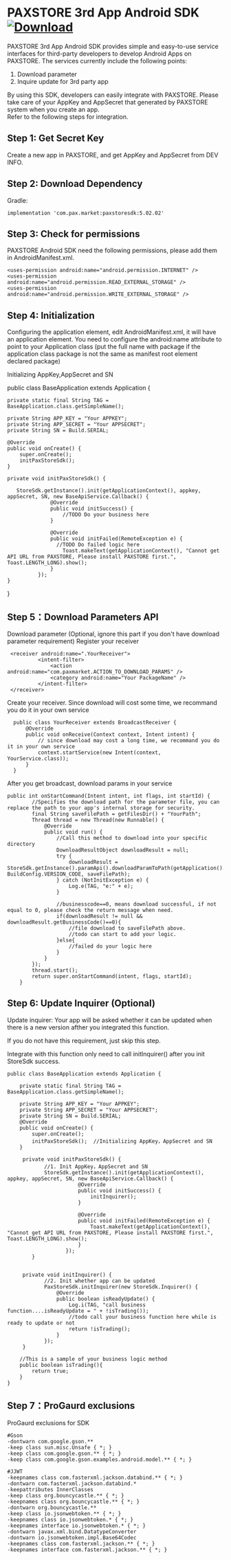 # PAXSTORE 3rd App Android SDK [ ![Download](https://api.bintray.com/packages/paxstore-support/paxstore/paxstoresdk/images/download.svg?version=5.02.02) ](https://bintray.com/paxstore-support/paxstore/paxstoresdk/5.02.02/link)
PAXSTORE 3rd App Android SDK provides simple and easy-to-use service interfaces for third-party developers to develop Android Apps on PAXSTORE. The services currently include the following points:

1. Download parameter
2. Inquire update for 3rd party app

By using this SDK, developers can easily integrate with PAXSTORE. Please take care of your AppKey and AppSecret that generated by PAXSTORE system when you create an app.
<br>Refer to the following steps for integration.

## Step 1: Get Secret Key
Create a new app in PAXSTORE, and get AppKey and AppSecret from DEV INFO.

## Step 2: Download Dependency
Gradle:

    implementation 'com.pax.market:paxstoresdk:5.02.02'

## Step 3: Check for permissions
PAXSTORE Android SDK need the following permissions, please add them in AndroidManifest.xml.

`<uses-permission android:name="android.permission.INTERNET" />`<br>
`<uses-permission android:name="android.permission.READ_EXTERNAL_STORAGE" />`<br>
`<uses-permission android:name="android.permission.WRITE_EXTERNAL_STORAGE" />`<br>

## Step 4: Initialization
Configuring the application element, edit AndroidManifest.xml, it will have an application element. You need to configure the android:name attribute to point to your Application class (put the full name with package if the application class package is not the same as manifest root element declared package)

<application
    android:name=".BaseApplication"
    android:allowBackup="true"
    android:icon="@mipmap/ic_launcher"
    android:label="@string/app_name"
    android:theme="@style/AppTheme">
Initializing AppKey,AppSecret and SN

public class BaseApplication extends Application {

    private static final String TAG = BaseApplication.class.getSimpleName();

    private String APP_KEY = "Your APPKEY";
    private String APP_SECRET = "Your APPSECRET";
    private String SN = Build.SERIAL;

    @Override
    public void onCreate() {
        super.onCreate();
        initPaxStoreSdk();
    }

    private void initPaxStoreSdk() {

       StoreSdk.getInstance().init(getApplicationContext(), appkey, appSecret, SN, new BaseApiService.Callback() {
                  @Override
                  public void initSuccess() {
                      //TODO Do your business here
                  }

                  @Override
                  public void initFailed(RemoteException e) {
                    //TODO Do failed logic here
                      Toast.makeText(getApplicationContext(), "Cannot get API URL from PAXSTORE, Please install PAXSTORE first.", Toast.LENGTH_LONG).show();
                  }
              });
    }
}
## Step 5：Download Parameters API
Download parameter (Optional, ignore this part if you don't have download parameter requirement)
Register your receiver

     <receiver android:name=".YourReceiver">
              <intent-filter>
                  <action android:name="com.paxmarket.ACTION_TO_DOWNLOAD_PARAMS" />
                  <category android:name="Your PackageName" />
              </intent-filter>
     </receiver>
Create your receiver. Since download will cost some time, we recommand you do it in your own service

      public class YourReceiver extends BroadcastReceiver {
          @Override
          public void onReceive(Context context, Intent intent) {
              // since download may cost a long time, we recommand you do it in your own service
              context.startService(new Intent(context, YourService.class));
          }
      }
After you get broadcast, download params in your service

    public int onStartCommand(Intent intent, int flags, int startId) {
            //Specifies the download path for the parameter file, you can replace the path to your app's internal storage for security.
            final String saveFilePath = getFilesDir() + "YourPath";
            Thread thread = new Thread(new Runnable() {
                @Override
                public void run() {
                    //Call this method to download into your specific directory
                    DownloadResultObject downloadResult = null;
                    try {
                        downloadResult = StoreSdk.getInstance().paramApi().downloadParamToPath(getApplication().getPackageName(), BuildConfig.VERSION_CODE, saveFilePath);
                    } catch (NotInitException e) {
                        Log.e(TAG, "e:" + e);
                    }

                    //businesscode==0, means download successful, if not equal to 0, please check the return message when need.
                    if(downloadResult != null && downloadResult.getBusinessCode()==0){
                        //file download to saveFilePath above.
                        //todo can start to add your logic.
                    }else{
                        //failed do your logic here
                    }
                }
            });
            thread.start();
            return super.onStartCommand(intent, flags, startId);
        }
## Step 6: Update Inquirer (Optional)
Update inquirer: Your app will be asked whether it can be updated when there is a new version afther you
integrated this function.

If you do not have this requirement, just skip this step.

Integrate with this function only need to call initInquirer() after you init StoreSdk success.

    public class BaseApplication extends Application {

        private static final String TAG = BaseApplication.class.getSimpleName();

        private String APP_KEY = "Your APPKEY";
        private String APP_SECRET = "Your APPSECRET";
        private String SN = Build.SERIAL;
        @Override
        public void onCreate() {
            super.onCreate();
            initPaxStoreSdk();  //Initializing AppKey，AppSecret and SN
        }

         private void initPaxStoreSdk() {
                //1. Init AppKey，AppSecret and SN
                StoreSdk.getInstance().init(getApplicationContext(), appkey, appSecret, SN, new BaseApiService.Callback() {
                           @Override
                           public void initSuccess() {
                               initInquirer();
                           }

                           @Override
                           public void initFailed(RemoteException e) {
                               Toast.makeText(getApplicationContext(), "Cannot get API URL from PAXSTORE, Please install PAXSTORE first.", Toast.LENGTH_LONG).show();
                           }
                       });
            }


         private void initInquirer() {
                //2. Init whether app can be updated
                PaxStoreSdk.initInquirer(new StoreSdk.Inquirer() {
                    @Override
                    public boolean isReadyUpdate() {
                        Log.i(TAG, "call business function....isReadyUpdate = " + !isTrading());
                        //todo call your business function here while is ready to update or not
                        return !isTrading();
                    }
                });
         }

        //This is a sample of your business logic method
        public boolean isTrading(){
            return true;
        }
    }

## Step 7：ProGaurd exclusions
ProGaurd exclusions for SDK

````
#Gson
-dontwarn com.google.gson.**
-keep class sun.misc.Unsafe { *; }
-keep class com.google.gson.** { *; }
-keep class com.google.gson.examples.android.model.** { *; }

#JJWT
-keepnames class com.fasterxml.jackson.databind.** { *; }
-dontwarn com.fasterxml.jackson.databind.*
-keepattributes InnerClasses
-keep class org.bouncycastle.** { *; }
-keepnames class org.bouncycastle.** { *; }
-dontwarn org.bouncycastle.**
-keep class io.jsonwebtoken.** { *; }
-keepnames class io.jsonwebtoken.* { *; }
-keepnames interface io.jsonwebtoken.* { *; }
-dontwarn javax.xml.bind.DatatypeConverter
-dontwarn io.jsonwebtoken.impl.Base64Codec
-keepnames class com.fasterxml.jackson.** { *; }
-keepnames interface com.fasterxml.jackson.** { *; }
